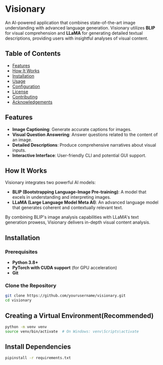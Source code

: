 # Visionary

An AI-powered application that combines state-of-the-art image understanding with advanced language generation. Visionary utilizes **BLIP** for visual comprehension and **LLaMA** for generating detailed textual descriptions, providing users with insightful analyses of visual content.

## Table of Contents

- [Features](#features)
- [How It Works](#how-it-works)
- [Installation](#installation)
- [Usage](#usage)
- [Configuration](#configuration)
- [License](#license)
- [Contributing](#contributing)
- [Acknowledgements](#acknowledgements)

## Features

- **Image Captioning**: Generate accurate captions for images.
- **Visual Question Answering**: Answer questions related to the content of an image.
- **Detailed Descriptions**: Produce comprehensive narratives about visual inputs.
- **Interactive Interface**: User-friendly CLI and potential GUI support.

## How It Works

Visionary integrates two powerful AI models:

- **BLIP (Bootstrapping Language-Image Pre-training)**: A model that excels in understanding and interpreting images.
- **LLaMA (Large Language Model Meta AI)**: An advanced language model that generates coherent and contextually relevant text.

By combining BLIP's image analysis capabilities with LLaMA's text generation prowess, Visionary delivers in-depth visual content analysis.

## Installation

### Prerequisites

- **Python 3.8+**
- **PyTorch with CUDA support** (for GPU acceleration)
- **Git**

### Clone the Repository

```bash
git clone https://github.com/yourusername/visionary.git
cd visionary
```

## Creating a Virtual Environment(Recommended)
```bash
python -m venv venv
source venv/bin/activate  # On Windows: venv\Scripts\activate
```
## Install Dependencies
```bash
pipinstall -r requirements.txt
```
